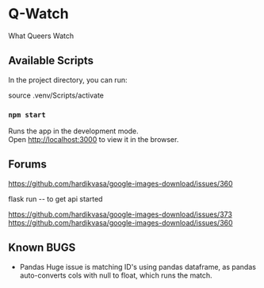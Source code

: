# Q-Watch

What Queers Watch

## Available Scripts

In the project directory, you can run:

source .venv/Scripts/activate

### `npm start`

Runs the app in the development mode.<br>
Open [http://localhost:3000](http://localhost:3000) to view it in the browser.

## Forums

https://github.com/hardikvasa/google-images-download/issues/360

flask run -- to get api started

https://github.com/hardikvasa/google-images-download/issues/373
https://github.com/hardikvasa/google-images-download/issues/360

## Known BUGS

- Pandas
  Huge issue is matching ID's using pandas dataframe, as pandas auto-converts cols with null to float, which runs the match.
